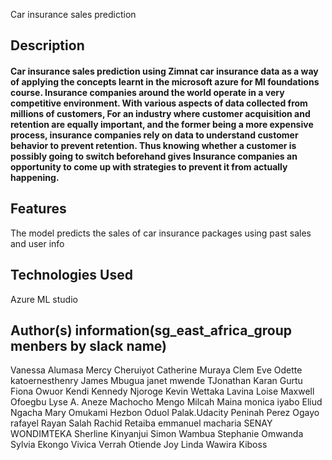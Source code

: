 
Car insurance sales prediction
## Description
#### Car insurance sales prediction using Zimnat car insurance data as a way of applying the concepts learnt in the microsoft azure for Ml foundations course. Insurance companies around the world operate in a very competitive environment. With various aspects of data collected from millions of customers, For an industry where customer acquisition and retention are equally important, and the former being a more expensive process, insurance companies rely on data to understand customer behavior to prevent retention. Thus knowing whether a customer is possibly going to switch beforehand gives Insurance companies an opportunity to come up with strategies to prevent it from actually happening.

## Features
 The model predicts the sales of car insurance packages using past sales and user info

## Technologies Used
Azure ML studio



## Author(s) information(sg_east_africa_group menbers by slack name)
 Vanessa Alumasa
 Mercy Cheruiyot
 Catherine Muraya
 Clem
 Eve
 Odette
 katoernesthenry
 James Mbugua
 janet mwende
 TJonathan
 Karan Gurtu
 Fiona Owuor
 Kendi
 Kennedy Njoroge
 Kevin Wettaka
 Lavina
 Loise
 Maxwell Ofoegbu
 Lyse A. Aneze
 Machocho Mengo
 Milcah Maina
 monica iyabo
 Eliud
 Ngacha
 Mary Omukami
 Hezbon Oduol
 Palak.Udacity
 Peninah
 Perez Ogayo
 rafayel
 Rayan Salah
 Rachid Retaiba
 emmanuel macharia
 SENAY WONDIMTEKA
 Sherline Kinyanjui
 Simon Wambua
 Stephanie Omwanda
 Sylvia Ekongo
 Vivica
 Verrah Otiende
 Joy Linda Wawira
 Kiboss

